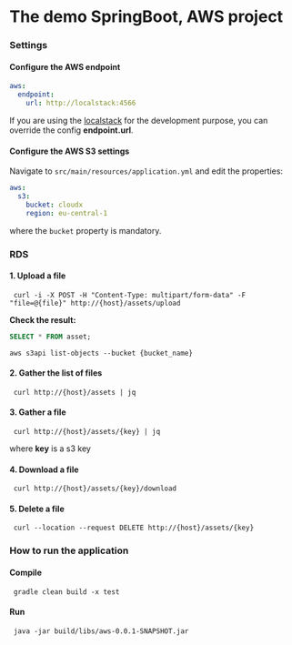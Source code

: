 # The demo SpringBoot, AWS project

### Settings

#### Configure the AWS endpoint
```yaml
aws:
  endpoint:
    url: http://localstack:4566
```
If you are using the [localstack](https://github.com/localstack/localstack)
for the development purpose, you can override the config **endpoint.url**.

#### Configure the AWS S3 settings
Navigate to `src/main/resources/application.yml` and edit the properties:
```yaml
aws:
  s3:
    bucket: cloudx
    region: eu-central-1
```
where the `bucket` property is mandatory.

### RDS

#### 1. Upload a file

```shell
 curl -i -X POST -H "Content-Type: multipart/form-data" -F "file=@{file}" http://{host}/assets/upload
```

**Check the result:**
```sql
SELECT * FROM asset;
```
```shell
aws s3api list-objects --bucket {bucket_name}
```
#### 2. Gather the list of files

```shell
 curl http://{host}/assets | jq
```

#### 3. Gather a file

```shell
 curl http://{host}/assets/{key} | jq
```
where **key** is a s3 key

#### 4. Download a file

```shell
 curl http://{host}/assets/{key}/download
```

#### 5. Delete a file

```shell
 curl --location --request DELETE http://{host}/assets/{key}
```

### How to run the application

#### Compile
```shell
 gradle clean build -x test
```
#### Run
```shell
 java -jar build/libs/aws-0.0.1-SNAPSHOT.jar
```

